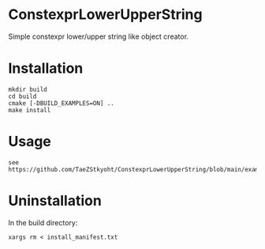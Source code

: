 # ConstexprLowerUpperString
Simple constexpr lower/upper string like object creator.

# Installation
```
mkdir build
cd build
cmake [-DBUILD_EXAMPLES=ON] ..
make install
```
# Usage
```
see https://github.com/TaeZStkyoht/ConstexprLowerUpperString/blob/main/examples/src/main.cpp
```
# Uninstallation
In the build directory:
```
xargs rm < install_manifest.txt
```
